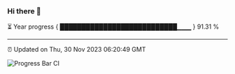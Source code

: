 ### Hi there 👋

⏳ Year progress { ███████████████████████████▁▁▁ } 91.31 %

---

⏰ Updated on Thu, 30 Nov 2023 06:20:49 GMT

![Progress Bar CI](https://github.com/liununu/liununu/workflows/Progress%20Bar%20CI/badge.svg)
